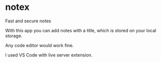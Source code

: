 # notex
Fast and secure notes

With this app you can add notes with a title, which is stored on your local storage.

Any code editor would work fine.

I used VS Code with live server extension.
